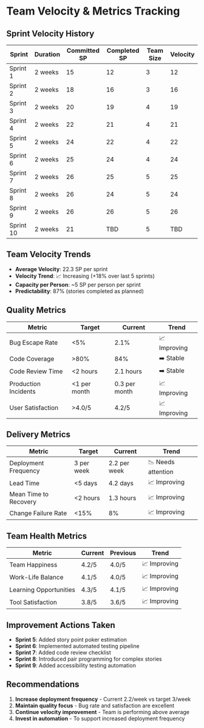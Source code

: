 # Team Velocity & Metrics Tracking

## Sprint Velocity History
| Sprint | Duration | Committed SP | Completed SP | Team Size | Velocity |
|--------|----------|-------------|--------------|-----------|----------|
| Sprint 1 | 2 weeks | 15 | 12 | 3 | 12 |
| Sprint 2 | 2 weeks | 18 | 16 | 3 | 16 |
| Sprint 3 | 2 weeks | 20 | 19 | 4 | 19 |
| Sprint 4 | 2 weeks | 22 | 21 | 4 | 21 |
| Sprint 5 | 2 weeks | 24 | 22 | 4 | 22 |
| Sprint 6 | 2 weeks | 25 | 24 | 4 | 24 |
| Sprint 7 | 2 weeks | 26 | 25 | 5 | 25 |
| Sprint 8 | 2 weeks | 26 | 24 | 5 | 24 |
| Sprint 9 | 2 weeks | 26 | 26 | 5 | 26 |
| Sprint 10 | 2 weeks | 21 | TBD | 5 | TBD |

## Team Velocity Trends
- **Average Velocity**: 22.3 SP per sprint
- **Velocity Trend**: 📈 Increasing (+18% over last 5 sprints)
- **Capacity per Person**: ~5 SP per person per sprint
- **Predictability**: 87% (stories completed as planned)

## Quality Metrics
| Metric | Target | Current | Trend |
|--------|--------|---------|-------|
| Bug Escape Rate | <5% | 2.1% | 📈 Improving |
| Code Coverage | >80% | 84% | ➡️ Stable |
| Code Review Time | <2 hours | 2.1 hours | ➡️ Stable |
| Production Incidents | <1 per month | 0.3 per month | 📈 Improving |
| User Satisfaction | >4.0/5 | 4.2/5 | 📈 Improving |

## Delivery Metrics
| Metric | Target | Current | Trend |
|--------|--------|---------|-------|
| Deployment Frequency | 3 per week | 2.2 per week | 📉 Needs attention |
| Lead Time | <5 days | 4.2 days | 📈 Improving |
| Mean Time to Recovery | <2 hours | 1.3 hours | 📈 Improving |
| Change Failure Rate | <15% | 8% | 📈 Improving |

## Team Health Metrics
| Metric | Current | Previous | Trend |
|--------|---------|----------|-------|
| Team Happiness | 4.2/5 | 4.0/5 | 📈 Improving |
| Work-Life Balance | 4.1/5 | 4.0/5 | 📈 Improving |
| Learning Opportunities | 4.3/5 | 4.1/5 | 📈 Improving |
| Tool Satisfaction | 3.8/5 | 3.6/5 | 📈 Improving |

## Improvement Actions Taken
- **Sprint 5**: Added story point poker estimation
- **Sprint 6**: Implemented automated testing pipeline
- **Sprint 7**: Added code review checklist
- **Sprint 8**: Introduced pair programming for complex stories
- **Sprint 9**: Added accessibility testing automation

## Recommendations
1. **Increase deployment frequency** - Current 2.2/week vs target 3/week
2. **Maintain quality focus** - Bug rate and satisfaction are excellent
3. **Continue velocity improvement** - Team is performing above average
4. **Invest in automation** - To support increased deployment frequency
